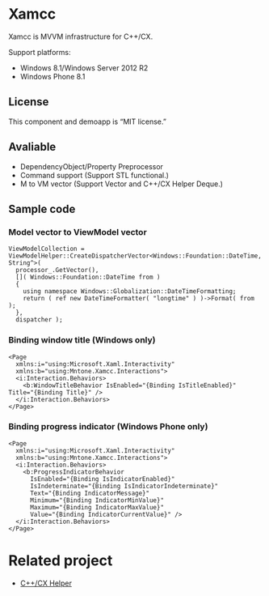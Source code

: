 # Xamcc
Xamcc is MVVM infrastructure for C++/CX.

Support platforms:

- Windows 8.1/Windows Server 2012 R2
- Windows Phone 8.1

## License
This component and demoapp is “MIT license.”

## Avaliable
- DependencyObject/Property Preprocessor
- Command support (Support STL functional.)
- M to VM vector (Support Vector and C++/CX Helper Deque.)

## Sample code

### Model vector to ViewModel vector
	ViewModelCollection = ViewModelHelper::CreateDispatcherVector<Windows::Foundation::DateTime, String^>(
	  processor_.GetVector(),
	  []( Windows::Foundation::DateTime from )
	  {
	    using namespace Windows::Globalization::DateTimeFormatting;
	    return ( ref new DateTimeFormatter( "longtime" ) )->Format( from );
	  },
	  dispatcher );

### Binding window title (Windows only)
	<Page
	  xmlns:i="using:Microsoft.Xaml.Interactivity"
	  xmlns:b="using:Mntone.Xamcc.Interactions">
	  <i:Interaction.Behaviors>
	    <b:WindowTitleBehavior IsEnabled="{Binding IsTitleEnabled}" Title="{Binding Title}" />
	  </i:Interaction.Behaviors>
	</Page>


### Binding progress indicator (Windows Phone only)
	<Page
	  xmlns:i="using:Microsoft.Xaml.Interactivity"
	  xmlns:b="using:Mntone.Xamcc.Interactions">
	  <i:Interaction.Behaviors>
	    <b:ProgressIndicatorBehavior
	      IsEnabled="{Binding IsIndicatorEnabled}"
	      IsIndeterminate="{Binding IsIndicatorIndeterminate}"
	      Text="{Binding IndicatorMessage}"
	      Minimum="{Binding IndicatorMinValue}"
	      Maximum="{Binding IndicatorMaxValue}"
	      Value="{Binding IndicatorCurrentValue}" />
	  </i:Interaction.Behaviors>
	</Page>

# Related project
- [C++/CX Helper](//github.com/mntone/CppCx-Helper)
